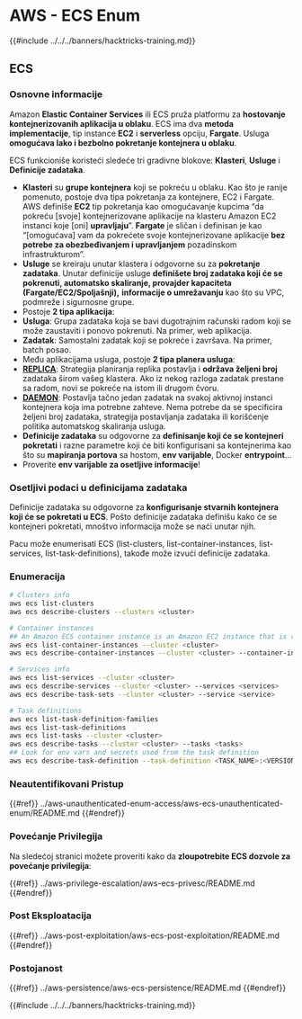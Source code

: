 # AWS - ECS Enum

{{#include ../../../banners/hacktricks-training.md}}

## ECS

### Osnovne informacije

Amazon **Elastic Container Services** ili ECS pruža platformu za **hostovanje kontejnerizovanih aplikacija u oblaku**. ECS ima dva **metoda implementacije**, tip instance **EC2** i **serverless** opciju, **Fargate**. Usluga **omogućava lako i bezbolno pokretanje kontejnera u oblaku**.

ECS funkcioniše koristeći sledeće tri gradivne blokove: **Klasteri**, **Usluge** i **Definicije zadataka**.

- **Klasteri** su **grupe kontejnera** koji se pokreću u oblaku. Kao što je ranije pomenuto, postoje dva tipa pokretanja za kontejnere, EC2 i Fargate. AWS definiše **EC2** tip pokretanja kao omogućavanje kupcima “da pokreću \[svoje] kontejnerizovane aplikacije na klasteru Amazon EC2 instanci koje \[oni] **upravljaju**”. **Fargate** je sličan i definisan je kao “\[omogućava] vam da pokrećete svoje kontejnerizovane aplikacije **bez potrebe za obezbeđivanjem i upravljanjem** pozadinskom infrastrukturom”.
- **Usluge** se kreiraju unutar klastera i odgovorne su za **pokretanje zadataka**. Unutar definicije usluge **definišete broj zadataka koji će se pokrenuti, automatsko skaliranje, provajder kapaciteta (Fargate/EC2/Spoljašnji),** **informacije o umrežavanju** kao što su VPC, podmreže i sigurnosne grupe.
- Postoje **2 tipa aplikacija**:
- **Usluga**: Grupa zadataka koja se bavi dugotrajnim računski radom koji se može zaustaviti i ponovo pokrenuti. Na primer, web aplikacija.
- **Zadatak**: Samostalni zadatak koji se pokreće i završava. Na primer, batch posao.
- Među aplikacijama usluga, postoje **2 tipa planera usluga**:
- [**REPLICA**](https://docs.aws.amazon.com/AmazonECS/latest/developerguide/ecs_services.html): Strategija planiranja replika postavlja i **održava željeni broj** zadataka širom vašeg klastera. Ako iz nekog razloga zadatak prestane sa radom, novi se pokreće na istom ili drugom čvoru.
- [**DAEMON**](https://docs.aws.amazon.com/AmazonECS/latest/developerguide/ecs_services.html): Postavlja tačno jedan zadatak na svakoj aktivnoj instanci kontejnera koja ima potrebne zahteve. Nema potrebe da se specificira željeni broj zadataka, strategija postavljanja zadataka ili korišćenje politika automatskog skaliranja usluga.
- **Definicije zadataka** su odgovorne za **definisanje koji će se kontejneri pokretati** i razne parametre koji će biti konfigurisani sa kontejnerima kao što su **mapiranja portova** sa hostom, **env varijable**, Docker **entrypoint**...
- Proverite **env varijable za osetljive informacije**!

### Osetljivi podaci u definicijama zadataka

Definicije zadataka su odgovorne za **konfigurisanje stvarnih kontejnera koji će se pokretati u ECS**. Pošto definicije zadataka definišu kako će se kontejneri pokretati, mnoštvo informacija može se naći unutar njih.

Pacu može enumerisati ECS (list-clusters, list-container-instances, list-services, list-task-definitions), takođe može izvući definicije zadataka.

### Enumeracija
```bash
# Clusters info
aws ecs list-clusters
aws ecs describe-clusters --clusters <cluster>

# Container instances
## An Amazon ECS container instance is an Amazon EC2 instance that is running the Amazon ECS container agent and has been registered into an Amazon ECS cluster.
aws ecs list-container-instances --cluster <cluster>
aws ecs describe-container-instances --cluster <cluster> --container-instances <container_instance_arn>

# Services info
aws ecs list-services --cluster <cluster>
aws ecs describe-services --cluster <cluster> --services <services>
aws ecs describe-task-sets --cluster <cluster> --service <service>

# Task definitions
aws ecs list-task-definition-families
aws ecs list-task-definitions
aws ecs list-tasks --cluster <cluster>
aws ecs describe-tasks --cluster <cluster> --tasks <tasks>
## Look for env vars and secrets used from the task definition
aws ecs describe-task-definition --task-definition <TASK_NAME>:<VERSION>
```
### Neautentifikovani Pristup

{{#ref}}
../aws-unauthenticated-enum-access/aws-ecs-unauthenticated-enum/README.md
{{#endref}}

### Povećanje Privilegija

Na sledećoj stranici možete proveriti kako da **zloupotrebite ECS dozvole za povećanje privilegija**:

{{#ref}}
../aws-privilege-escalation/aws-ecs-privesc/README.md
{{#endref}}

### Post Eksploatacija

{{#ref}}
../aws-post-exploitation/aws-ecs-post-exploitation/README.md
{{#endref}}

### Postojanost

{{#ref}}
../aws-persistence/aws-ecs-persistence/README.md
{{#endref}}

{{#include ../../../banners/hacktricks-training.md}}
